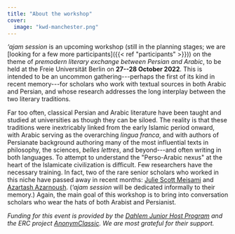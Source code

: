 ```yaml
---
title: "About the workshop"
cover:
  image: "kwd-manchester.png"
---
```


_‘ajam session_ is an upcoming workshop (still in the planning stages; we are
[looking for a few more participants]({{< ref "participants" >}})) on the theme
of _premodern literary exchange between Persian and Arabic_, to be held at the
Freie Universität Berlin on **27--28 October 2022**. This is intended to be an
uncommon gathering---perhaps the first of its kind in recent memory---for
scholars who work with textual sources in both Arabic and Persian, and whose
research addresses the long interplay between the two literary traditions.

Far too often, classical Persian and Arabic literature have been taught and
studied at universities as though they can be siloed. The reality is that these
traditions were inextricably linked from the early Islamic period onward, with
Arabic serving as the overarching _lingua franca_, and with authors of
Persianate background authoring many of the most influential texts in
philosophy, the sciences, _belles lettres_, and beyond---and often writing in
both languages. To attempt to understand the "Perso-Arabic nexus" at the heart
of the Islamicate civilization is difficult. Few researchers have the necessary
training. In fact, two of the rare senior scholars who worked in this niche have
passed away in recent months:
[Julie Scott Meisami](https://www.wolfson.ox.ac.uk/news/passing-announced-wolfson-fellow)
and
[Azartash Azarnoush](https://www.tehrantimes.com/news/465777/Azartash-Azarnush-member-of-Center-for-Great-Islamic-Encyclopedia).
(_‘ajam session_ will be dedicated informally to their memory.) Again, the main
goal of this workshop is to bring into conversation scholars who wear the hats
of both Arabist and Persianist.

_Funding for this event is provided by the
[Dahlem Junior Host Program](https://www.fu-berlin.de/en/sites/dhc/nachwuchs/djhp/)
and the ERC project
[AnonymClassic](https://www.geschkult.fu-berlin.de/en/e/kalila-wa-dimna/). We
are most grateful for their support._
